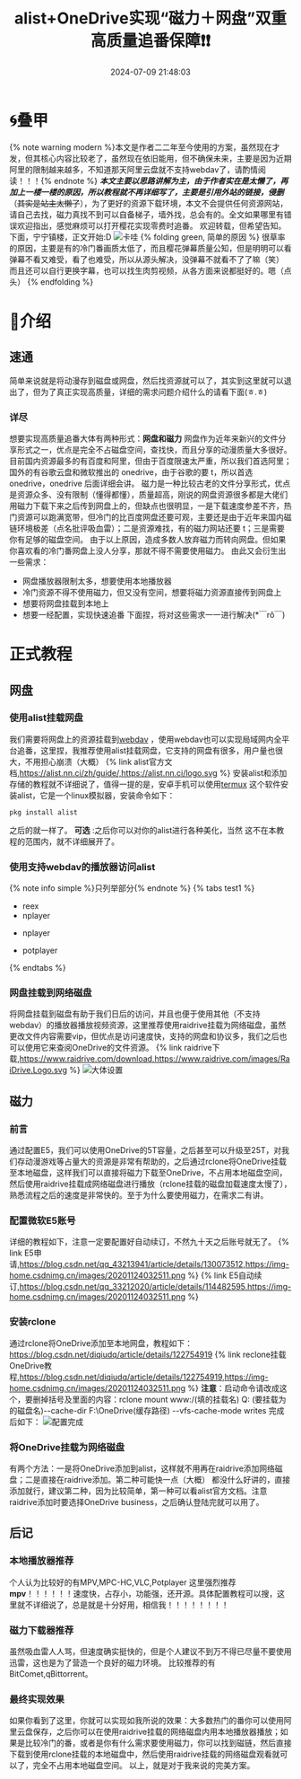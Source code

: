 ﻿---
abbrlink: '0'
title: alist+OneDrive实现“磁力＋网盘”双重高质量追番保障❗❗
mathjax: true
tags:
  - 教程
categories:
  - 折腾日记
sticky: 2
swiper_index: 2
date: 2024-07-09 21:48:03
description: 使用至今的方案
---

# 🌀叠甲
{% note warning modern %}本文是作者二二年至今使用的方案，虽然现在才发，但其核心内容比较老了，虽然现在依旧能用，但不确保未来，主要是因为近期阿里的限制越来越多，不知道那天阿里云盘就不支持webdav了，请酌情阅读！！！{% endnote %}
   ***本文主要以思路讲解为主，由于作者实在是太懒了，再加上一楼一楼的原因，所以教程就不再详细写了，主要是引用外站的链接，侵删***（~~其实是站主太懒了~~），为了更好的资源下载环境，本文不会提供任何资源网站，请自己去找，磁力真找不到可以自备梯子，墙外找，总会有的。全文如果哪里有错误欢迎指出，感觉麻烦可以打开樱花实现零费时追番。
   欢迎转载，但希望告知。
   下面，宁宁镇楼，正文开始:D 
![卡哇](https://vip.helloimg.com/i/2024/07/31/66a9c5779789a.jpg)
{% folding green, 简单的原因 %}
   很草率的原因，主要是有的冷门番画质太低了，而且樱花弹幕质量公知，但是明明可以看弹幕不看又难受，看了也难受，所以从源头解决，没弹幕不就看不了了嘛（笑）
   而且还可以自行更换字幕，也可以找生肉剪视频，从各方面来说都挺好的。嗯（点头）
{% endfolding %}
# 🚀介绍
## 速通
   简单来说就是将动漫存到磁盘或网盘，然后找资源就可以了，其实到这里就可以退出了，但为了真正实现高质量，详细的需求问题介绍什么的请看下面(ㅎ.ㅎ)
### 详尽
   想要实现高质量追番大体有两种形式：**网盘和磁力**
   网盘作为近年来新兴的文件分享形式之一，优点是完全不占磁盘空间，查找快，而且分享的动漫质量大多很好。目前国内资源最多的有百度和阿里，但由于百度限速太严重，所以我们首选阿里；国外的有谷歌云盘和微软推出的 onedrive，由于谷歌的要 t，所以首选 onedrive，onedrive 后面详细会讲。
   磁力是一种比较古老的文件分享形式，优点是资源众多、没有限制（懂得都懂），质量超高，刚说的网盘资源很多都是大佬们用磁力下载下来之后传到网盘上的，但缺点也很明显，一是下载速度参差不齐，热门资源可以跑满宽带，但冷门的比百度网盘还要可观，主要还是由于近年来国内磁链环境极差（点名批评吸血雷）；二是资源难找，有的磁力网站还要 t；三是需要你有足够的磁盘空间。
   由于以上原因，造成多数人放弃磁力而转向网盘。但如果你喜欢看的冷门番网盘上没人分享，那就不得不需要使用磁力。
   由此又会衍生出一些需求：
- 网盘播放器限制太多，想要使用本地播放器
- 冷门资源不得不使用磁力，但又没有空间，想要将磁力资源直接传到网盘上
- 想要将网盘挂载到本地上
- 想要一经配置，实现快速追番
   下面捏，将对这些需求一一进行解决(*￣rǒ￣)
# 正式教程
## 网盘
### 使用alist挂载网盘
   我们需要将网盘上的资源挂载到[webdav](https://baike.baidu.com/item/WebDAV/4610909)
 ，使用webdav也可以实现局域网内全平台追番，这里捏，我推荐使用alist挂载网盘，它支持的网盘有很多，用户量也很大，不用担心崩溃（大概）
{% link alist官方文档,https://alist.nn.ci/zh/guide/,https://alist.nn.ci/logo.svg %}
安装alist和添加存储的教程就不详细说了，值得一提的是，安卓手机可以使用[termux](https://termux.dev/en/)
这个软件安装alist，它是一个linux模拟器，安装命令如下：
```shell
pkg install alist
```
之后的就一样了。
   **可选** :之后你可以对你的alist进行各种美化，当然 这不在本教程的范围内，就不详细展开了。
### 使用支持webdav的播放器访问alist
{% note info simple %}只列举部分{% endnote %}
{% tabs test1 %}
<!-- tab 安卓-->
- reex
- nplayer
<!-- endtab -->

<!-- tab ios -->
- nplayer
<!-- endtab -->

<!-- tab 电脑-->
- potplayer
<!-- endtab -->
{% endtabs %}
### 网盘挂载到网络磁盘
   将网盘挂载到磁盘有助于我们日后的访问，并且也便于使用其他（不支持webdav）的播放器播放视频资源，这里推荐使用raidrive挂载为网络磁盘，虽然更改文件内容需要vip，但优点是访问速度快，支持的网盘和协议多，我们之后也可以使用它来查阅OneDrive的文件资源。
{% link raidrive下载,https://www.raidrive.com/download,https://www.raidrive.com/images/RaiDrive.Logo.svg %}
![大体设置](https://s21.ax1x.com/2024/08/03/pkj4bPs.png)
## 磁力
### 前言
   通过配置E5，我们可以使用OneDrive的5T容量，之后甚至可以升级至25T，对我们存动漫游戏等占量大的资源是非常有帮助的，之后通过rclone将OneDrive挂载至本地磁盘，这样我们可以直接将磁力下载至OneDrive，不占用本地磁盘空间，然后使用raidrive挂载成网络磁盘进行播放（rclone挂载的磁盘加载速度太慢了），熟悉流程之后的速度是非常快的。至于为什么要使用磁力，在需求二有讲。
### 配置微软E5账号
   详细的教程如下，注意一定要配置好自动续订，不然九十天之后账号就无了。
{% link E5申请,https://blog.csdn.net/qq_43213941/article/details/130073512,https://img-home.csdnimg.cn/images/20201124032511.png %}
{% link E5自动续订,https://blog.csdn.net/qq_33212020/article/details/114482595,https://img-home.csdnimg.cn/images/20201124032511.png %}
### 安装rclone
   通过rclone将OneDrive添加至本地网盘，教程如下：
https://blog.csdn.net/diqiudq/article/details/122754919
{% link reclone挂载OneDrive教程,https://blog.csdn.net/diqiudq/article/details/122754919,https://img-home.csdnimg.cn/images/20201124032511.png %}
   **注意**：启动命令请改成这个，要删掉括号及里面的内容：rclone mount www:/(填的挂载名)  Q: (要挂载为的磁盘名)--cache-dir F:\OneDrive(缓存路径) --vfs-cache-mode writes
   完成后如下：
![配置完成](https://s21.ax1x.com/2024/08/11/pApVOd1.png)
### 将OneDrive挂载为网络磁盘
   有两个方法：一是将OneDrive添加到alist，这样就不用再在raidrive添加网络磁盘；二是直接在raidrive添加。第二种可能快一点（大概）
   都没什么好讲的，直接添加就行，建议第二种，因为比较简单，第一种可以看alist官方文档。注意raidrive添加时要选择OneDrive business，之后确认登陆完就可以用了。
## 后记
### 本地播放器推荐
   个人认为比较好的有MPV,MPC-HC,VLC,Potplayer
   这里强烈推荐**mpv**！！！！！！速度快，占存小，功能强，还开源。具体配置教程可以搜，这里就不详细说了，总是就是十分好用，相信我！！！！！！！！
### 磁力下载器推荐
   虽然吸血雷人人骂，但速度确实挺快的，但是个人建议不到万不得已尽量不要使用迅雷，这也是为了营造一个良好的磁力环境。
    比较推荐的有BitComet,qBittorrent。
### 最终实现效果
   如果你看到了这里，你就可以实现如我所说的效果：大多数热门的番你可以使用阿里云盘保存，之后你可以在使用raidrive挂载的网络磁盘内用本地播放器播放；如果是比较冷门的番，或者是你有什么需求要使用磁力，你可以找到磁链，然后直接下载到使用rclone挂载的本地磁盘中，然后使用raidrive挂载的网络磁盘观看就可以了，完全不占用本地磁盘空间。
   以上，就是对于我来说的完美方案。

